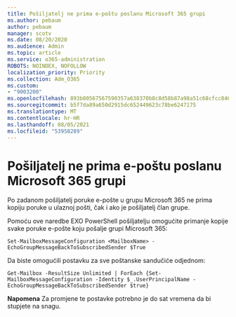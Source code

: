 ```yaml
---
title: Pošiljatelj ne prima e-poštu poslanu Microsoft 365 grupi
ms.author: pebaum
author: pebaum
manager: scotv
ms.date: 08/20/2020
ms.audience: Admin
ms.topic: article
ms.service: o365-administration
ROBOTS: NOINDEX, NOFOLLOW
localization_priority: Priority
ms.collection: Adm_O365
ms.custom:
- "9003200"
ms.openlocfilehash: 893b80567567590357a638370b8c8d58b87a98a51c68cfcc84629eda5ac71b44
ms.sourcegitcommit: b5f7da89a650d2915dc652449623c78be6247175
ms.translationtype: MT
ms.contentlocale: hr-HR
ms.lasthandoff: 08/05/2021
ms.locfileid: "53958289"
---
```

# <a name="sender-does-not-receive-email-sent-to-microsoft-365-group"></a>Pošiljatelj ne prima e-poštu poslanu Microsoft 365 grupi

Po zadanom pošiljatelj poruke e-pošte u grupu Microsoft 365 ne prima kopiju poruke u ulaznoj pošti, čak i ako je pošiljatelj član grupe.

Pomoću ove naredbe EXO PowerShell pošiljatelju omogućite primanje kopije svake poruke e-pošte koju pošalje grupi Microsoft 365:  

`Set-MailboxMessageConfiguration <MailboxName> -EchoGroupMessageBackToSubscribedSender $True`  

Da biste omogućili postavku za sve poštanske sandučiće odjednom:

`Get-Mailbox -ResultSize Unlimited | ForEach {Set-MailboxMessageConfiguration -Identity $_.UserPrincipalName -EchoGroupMessageBackToSubscribedSender $true}` 

**Napomena** Za promjene te postavke potrebno je do sat vremena da bi stupjete na snagu.